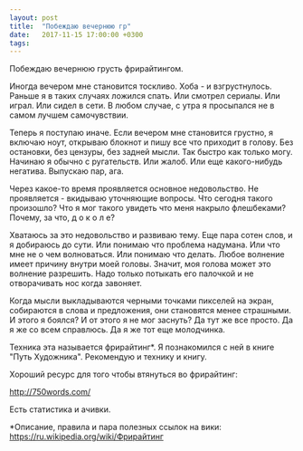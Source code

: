 ```yaml
---
layout: post
title:  "Побеждаю вечернюю гр"
date:   2017-11-15 17:00:00 +0300
tags:   
---
```


Побеждаю вечернюю грусть фрирайтингом. 

Иногда вечером мне становится тоскливо. Хоба - и взгрустнулось. Раньше я в таких случаях ложился спать. Или смотрел сериалы. Или играл. Или сидел в сети. В любом случае, с утра я просыпался не в самом лучшем самочувствии. 

<!--excerpt-->

Теперь я поступаю иначе. Если вечером мне становится грустно, я включаю ноут, открываю блокнот и пишу все что приходит в голову. Без остановки, без цензуры, без задней мысли. Так быстро как только могу. Начинаю я обычно с ругательств. Или жалоб. Или еще какого-нибудь негатива. Выпускаю пар, ага. 

Через какое-то время проявляется основное недовольство. Не проявляется - вкидываю уточняющие вопросы. Что сегодня такого произошло? Что я мог такого увидеть что меня накрыло флешбеками? Почему, за что, д о к о л е? 

Хватаюсь за это недовольство и развиваю тему. Еще пара сотен слов, и я добираюсь до сути. Или понимаю что проблема надумана. Или что мне не о чем волноваться. Или понимаю что делать. Любое волнение имеет причину внутри моей головы. Значит, моя голова может это волнение разрешить. Надо только потыкать его палочкой и не отворачивать нос когда завоняет. 

Когда мысли выкладываются черными точками пикселей на экран, собираются в слова и предложения, они становятся менее страшными. И этого я боялся? И от этого я не мог заснуть? Да тут же все просто. Да я же со всем справлюсь. Да я же тот еще молодчинка. 

Техника эта называется фрирайтинг*. Я познакомился с ней в книге "Путь Художника". Рекомендую и технику и книгу. 

Хороший ресурс для того чтобы втянуться во фрирайтинг: 

http://750words.com/ 

Есть статистика и ачивки.

*Описание, правила и пара полезных ссылок на вики: https://ru.wikipedia.org/wiki/Фрирайтинг
